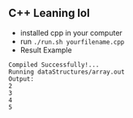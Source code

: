 ## C++ Leaning lol

- installed cpp in your computer
- run `./run.sh yourfilename.cpp`
- Result Example 

```console
Compiled Successfully!...
Running dataStructures/array.out
Output: 
2
3
4
5
```
